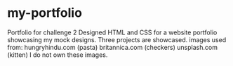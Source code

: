 # my-portfolio
Portfolio for challenge 2
Designed HTML and CSS for a website portfolio showcasing my mock designs.
Three projects are showcased.
images used from:
hungryhindu.com (pasta)
britannica.com (checkers)
unsplash.com (kitten)
I do not own these images.
